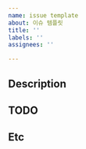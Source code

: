 ```yaml
---
name: issue template
about: 이슈 템플릿
title: ''
labels: ''
assignees: ''

---
```


## Description
 
## TODO

## Etc
